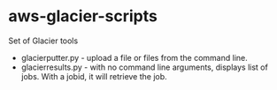 aws-glacier-scripts
===================

Set of Glacier tools

* glacierputter.py - upload a file or files from the command line.
* glacierresults.py - with no command line arguments, displays list of jobs. 
With a jobid, it will retrieve the job. 
